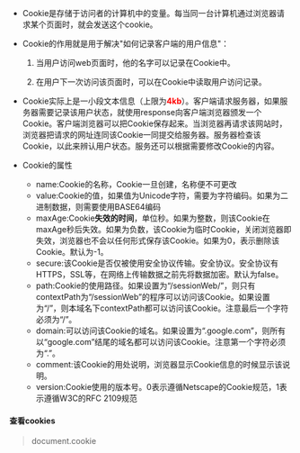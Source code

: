 - Cookie是存储于访问者的计算机中的变量。每当同一台计算机通过浏览器请求某个页面时，就会发送这个cookie。

- Cookie的作用就是用于解决"如何记录客户端的用户信息"：

    1. 当用户访问web页面时，他的名字可以记录在Cookie中。

    2. 在用户下一次访问该页面时，可以在Cookie中读取用户访问记录。
- Cookie实际上是一小段文本信息（上限为<font color = "red">**4kb**</font>）。客户端请求服务器，如果服务器需要记录该用户状态，就使用response向客户端浏览器颁发一个Cookie。客户端浏览器可以把Cookie保存起来。当浏览器再请求该网站时，浏览器把请求的网址连同该Cookie一同提交给服务器。服务器检查该Cookie，以此来辨认用户状态。服务还可以根据需要修改Cookie的内容。
- Cookie的属性
    - name:Cookie的名称，Cookie一旦创建，名称便不可更改
    - value:Cookie的值，如果值为Unicode字符，需要为字符编码。如果为二进制数据，则需要使用BASE64编码
    - maxAge:Cookie**失效的时间**，单位秒。如果为整数，则该Cookie在maxAge秒后失效。如果为负数，该Cookie为临时Cookie，关闭浏览器即失效，浏览器也不会以任何形式保存该Cookie。如果为0，表示删除该Cookie。默认为-1。
    - secure:该Cookie是否仅被使用安全协议传输。安全协议。安全协议有HTTPS，SSL等，在网络上传输数据之前先将数据加密。默认为false。
    - path:Cookie的使用路径。如果设置为“/sessionWeb/”，则只有contextPath为“/sessionWeb”的程序可以访问该Cookie。如果设置为“/”，则本域名下contextPath都可以访问该Cookie。注意最后一个字符必须为“/”。
    - domain:可以访问该Cookie的域名。如果设置为“.google.com”，则所有以“google.com”结尾的域名都可以访问该Cookie。注意第一个字符必须为“.”。
    - comment:该Cookie的用处说明，浏览器显示Cookie信息的时候显示该说明。
    - version:Cookie使用的版本号。0表示遵循Netscape的Cookie规范，1表示遵循W3C的RFC 2109规范


#### 查看cookies

> document.cookie